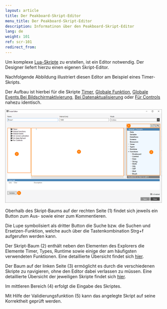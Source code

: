 ```yaml
---
layout: article
title: Der Peakboard-Skript-Editor
menu_title: Der Peakboard-Skript-Editor
description: Informatinon über den Peakboard-Skript-Editor
lang: de
weight: 101
ref: scr-101
redirect_from:
---
```


Um komplexe [Lua-Skripte](/scripting/de-script-engine.html) zu erstellen, ist ein Editor notwendig. Der Designer liefert hierzu einen eigenen Skript-Editor. 

Nachfolgende Abbildung illustriert diesen Editor am Beispiel eines Timer-Skripts.

Der Aufbau ist hierbei für die Skripte [Timer](/scripting/de-script-types.html), [Globale Funktion](/scripting/de-script-types.html), [Globale Events](/scripting/de-script-types.html),[Bei Bildschirmaktivierung](/scripting/de-script-types.html), [Bei Datenaktualisierung](/scripting/de-script-types.html) oder [Für Controls](/scripting/de-script-types.html) nahezu identisch.

![Image01](/assets/images/scripting/editor/Scripting01.png)

Oberhalb des Skript-Baums auf der rechten Seite (1) findet sich jeweils ein Button zum Aus- sowie einer zum Kommentieren.

Die Lupe symbolisiert als dritter Button die Suche bzw. die Suchen und Ersetzen-Funktion, welche auch über die Tastenkombination Strg+f aufgerufen werden kann.

Der Skript-Baum (2) enthält neben den Elementen des Explorers die Elemente Timer, Types, Runtime sowie einige der am häufigsten verwendeten Funktionen. Eine detaillierte Übersicht findet sich [hier](/scripting/de-script-tree.html).

Der Baum auf der linken Seite (3) ermöglicht es durch die verschiedenen Skripte zu navigieren, ohne den Editor dabei verlassen zu müssen. Eine detaillierte Übersicht der jeweiligen Skripte findet sich [hier](/scripting/de-script-types.html).

Im mittleren Bereich (4) erfolgt die Eingabe des Skriptes.

Mit Hilfe der Validierungsfunktion (5) kann das angelegte Skript auf seine Korrektheit geprüft werden.